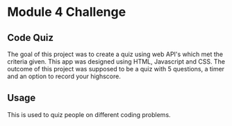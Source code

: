 # Module 4 Challenge

## Code Quiz

The goal of this project was to create a quiz using web API's which met the criteria given. This app was designed using HTML, Javascript and 
CSS. The outcome of this project was supposed to be a quiz with 5 questions, a timer and an option to record your highscore. 

## Usage

This is used to quiz people on different coding problems.
